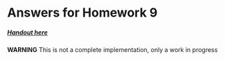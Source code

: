 # Answers for Homework 9

##### [Handout here](./hw9.md)

**WARNING** This is not a complete implementation, only a work in progress
